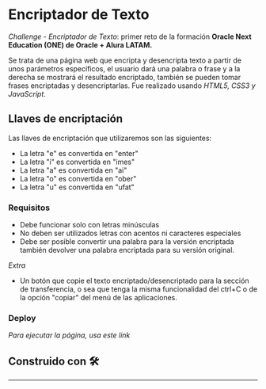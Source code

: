 # Encriptador de Texto

_Challenge - Encriptador de Texto_: primer reto de la formación **Oracle Next Education (ONE) de Oracle + Alura LATAM.**

Se trata de una página web que encripta y desencripta texto a partir de unos parámetros específicos, el usuario dará una palabra o frase y a la derecha se mostrará el resultado encriptado, también se pueden tomar frases encriptadas y desencriptarlas. Fue realizado usando _HTML5, CSS3 y JavaScript_.

## Llaves de encriptación 

Las llaves de encriptación que utilizaremos son las siguientes:
 
- La letra "e" es convertida en "enter"
- La letra "i" es convertida en "imes"
- La letra "a" es convertida en "ai"
- La letra "o" es convertida en "ober"
- La letra "u" es convertida en "ufat"


### Requisitos

- Debe funcionar solo con letras minúsculas
- No deben ser utilizados letras con acentos ni caracteres especiales
- Debe ser posible convertir una palabra para la versión encriptada también devolver una palabra encriptada para su versión original.

*Extra*
- Un botón que copie el texto encriptado/desencriptado para la sección de transferencia, o sea que tenga la misma funcionalidad del ctrl+C o de la opción "copiar" del menú de las aplicaciones.


### Deploy

_Para ejecutar la página, usa este link_

## Construido con 🛠️




---

